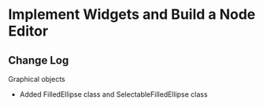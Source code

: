 # Implement Widgets and Build a Node Editor

## Change Log

Graphical objects
- Added FilledEllipse class and SelectableFilledEllipse class
